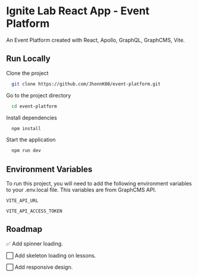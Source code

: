 # Ignite Lab React App - Event Platform

An Event Platform created with React, Apollo, GraphQL, GraphCMS, Vite.



## Run Locally

Clone the project

```bash
  git clone https://github.com/JhonnK08/event-platform.git
```

Go to the project directory

```bash
  cd event-platform
```

Install dependencies

```bash
  npm install
```

Start the application

```bash
  npm run dev
```


## Environment Variables

To run this project, you will need to add the following environment variables to your .env.local file. This variables are from GraphCMS API.

`VITE_API_URL`

`VITE_API_ACCESS_TOKEN`


## Roadmap

✅ Add spinner loading.

⬜️ Add skeleton loading on lessons.

⬜️ Add responsive design.

